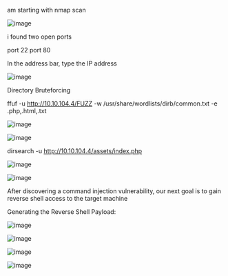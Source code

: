am starting with nmap scan 

![image](https://github.com/user-attachments/assets/226f8945-03fb-422d-8d8b-fd33fda48780)

i found two open ports 

port 22 
port 80

In the address bar, type  the IP address

![image](https://github.com/user-attachments/assets/654aadcc-231c-48d7-98be-c470dbdfdef5)

 Directory Bruteforcing

 ffuf -u http://10.10.104.4/FUZZ -w /usr/share/wordlists/dirb/common.txt -e .php,.html,.txt


 ![image](https://github.com/user-attachments/assets/fe72e367-6c25-4ce5-9163-3a3dad5eefde)

 ![image](https://github.com/user-attachments/assets/0a27be03-8780-442c-a96a-ac95d495c5b5)

 dirsearch  -u http://10.10.104.4/assets/index.php 

 ![image](https://github.com/user-attachments/assets/1c73a05e-5cc8-407a-a195-abd905f6fed2)

 ![image](https://github.com/user-attachments/assets/001c7bbe-3d96-49cf-be84-f044a874572e)

 After discovering a command injection vulnerability, our next goal is to gain reverse shell access to the target machine

 

 Generating the Reverse Shell Payload:

 ![image](https://github.com/user-attachments/assets/96b70750-144a-4fa0-930c-aed9e4acae6d)

 ![image](https://github.com/user-attachments/assets/847a9a46-db5a-406e-947c-93979b00fbe6)

 ![image](https://github.com/user-attachments/assets/86fc5eba-5951-4fcb-8353-5fa49d24e231)

 ![image](https://github.com/user-attachments/assets/9c51bdfe-f615-443e-8c1d-a9ef23757982)
 







 

 


